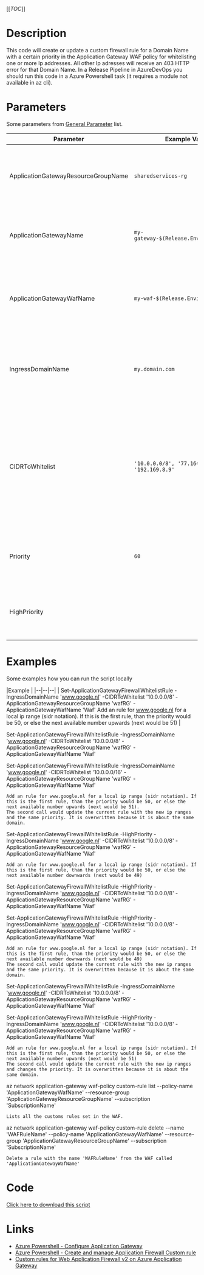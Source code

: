 [[_TOC_]]

# Description
This code will create or update a custom firewall rule for a Domain Name with a certain priority in the Application Gateway WAF policy for whitelisting one or more Ip addresses. All other Ip adresses will receive an 403 HTTP error for that Domain Name. In a Release Pipeline in AzureDevOps you should run this code in a Azure Powershell task (it requires a module not available in az cli).


# Parameters
Some parameters from [General Parameter](/Azure/Azure-CLI-Snippets) list.

| Parameter | Example Value | Description |
|--|--|--|
| ApplicationGatewayResourceGroupName | `sharedservices-rg` | The name of the Resource Group where the application gateway lives. |
| ApplicationGatewayName | `my-gateway-$(Release.EnvironmentName)` | The name of the Application Gateway the WAF rule is created for. |
| ApplicationGatewayWafName | `my-waf-$(Release.EnvironmentName)` | DNS name for your site you want to configure the WAF custom rule for in the Application Gateway |
| IngressDomainName | `my.domain.com` | DNS name for your site you want to configure the WAF custom rule for in the Application Gateway |
| CIDRToWhitelist | `'10.0.0.0/8', '77.164.215.54', '192.169.8.9'` | IP ranges in [CIDR](https://en.wikipedia.org/wiki/Classless_Inter-Domain_Routing) notation that should be whitelisted. If you use the script in a release task, remember not to enclose the variable name with quotes (") |
| Priority | `60` | the Priority, other than the default calculated, you specifically want to use |
| HighPriority |  | if added, the rule will receive a higher priority then the existing|


# Examples
Some examples how you can run the script locally

|Example |
|--|--|--|
| Set-ApplicationGatewayFirewallWhitelistRule -IngressDomainName 'www.google.nl' -CIDRToWhitelist '10.0.0.0/8' -ApplicationGatewayResourceGroupName 'wafRG' -ApplicationGatewayWafName 'Waf'
    Add an rule for www.google.nl for a local ip range (sidr notation). If this is the first rule, than the priority would be 50, or else the next available number upwards (next would be 51) |

Set-ApplicationGatewayFirewallWhitelistRule -IngressDomainName 'www.google.nl' -CIDRToWhitelist '10.0.0.0/8' -ApplicationGatewayResourceGroupName 'wafRG' -ApplicationGatewayWafName 'Waf'

Set-ApplicationGatewayFirewallWhitelistRule -IngressDomainName 'www.google.nl' -CIDRToWhitelist '10.0.0.0/16' -ApplicationGatewayResourceGroupName 'wafRG' -ApplicationGatewayWafName 'Waf'

    Add an rule for www.google.nl for a local ip range (sidr notation). If this is the first rule, than the priority would be 50, or else the next available number upwards (next would be 51).
    The second call would update the current rule with the new ip ranges and the same priority. It is overwritten because it is about the same domain.

Set-ApplicationGatewayFirewallWhitelistRule -HighPriority -IngressDomainName 'www.google.nl' -CIDRToWhitelist '10.0.0.0/8' -ApplicationGatewayResourceGroupName 'wafRG' -ApplicationGatewayWafName 'Waf'

    Add an rule for www.google.nl for a local ip range (sidr notation). If this is the first rule, than the priority would be 50, or else the next available number downwards (next would be 49)

Set-ApplicationGatewayFirewallWhitelistRule -HighPriority -IngressDomainName 'www.google.nl' -CIDRToWhitelist '10.0.0.0/8' -ApplicationGatewayResourceGroupName 'wafRG' -ApplicationGatewayWafName 'Waf'

Set-ApplicationGatewayFirewallWhitelistRule -HighPriority -IngressDomainName 'www.google.nl' -CIDRToWhitelist '10.0.0.0/8' -ApplicationGatewayResourceGroupName 'wafRG' -ApplicationGatewayWafName 'Waf'

    Add an rule for www.google.nl for a local ip range (sidr notation). If this is the first rule, than the priority would be 50, or else the next available number downwards (next would be 49)
    The second call would update the current rule with the new ip ranges and the same priority. It is overwritten because it is about the same domain.

Set-ApplicationGatewayFirewallWhitelistRule -IngressDomainName 'www.google.nl' -CIDRToWhitelist '10.0.0.0/8' -ApplicationGatewayResourceGroupName 'wafRG' -ApplicationGatewayWafName 'Waf'

Set-ApplicationGatewayFirewallWhitelistRule -HighPriority -IngressDomainName 'www.google.nl' -CIDRToWhitelist '10.0.0.0/8' -ApplicationGatewayResourceGroupName 'wafRG' -ApplicationGatewayWafName 'Waf'

    Add an rule for www.google.nl for a local ip range (sidr notation). If this is the first rule, than the priority would be 50, or else the next available number upwards (next would be 51)
    The second call would update the current rule with the new ip ranges and changes the priority. It is overwritten because it is about the same domain.

az network application-gateway waf-policy custom-rule list --policy-name 'ApplicationGatewayWafName' --resource-group 'ApplicationGatewayResourceGroupName' --subscription 'SubscriptionName'

    Lists all the customs rules set in the WAF.

az network application-gateway waf-policy custom-rule delete --name 'WAFRuleName' --policy-name 'ApplicationGatewayWafName' --resource-group 'ApplicationGatewayResourceGroupName' --subscription 'SubscriptionName'

    Delete a rule with the name 'WAFRuleName' from the WAF called 'ApplicationGatewayWafName'


# Code
[Click here to download this script](../../../../src/Application-Gateway/Set-ApplicationGatewayFirewallWhitelistRule.ps1)
# Links

- [Azure Powershell - Configure Application Gateway](https://docs.microsoft.com/en-us/powershell/module/az.network/?view=azps-5.4.0#application-gateway)
- [Azure Powershell - Create and manage Application Firewall Custom rule](https://docs.microsoft.com/en-us/powershell/module/az.network/new-azapplicationgatewayfirewallcustomrule)
- [Custom rules for Web Application Firewall v2 on Azure Application Gateway](https://docs.microsoft.com/en-us/azure/web-application-firewall/ag/custom-waf-rules-overview)

